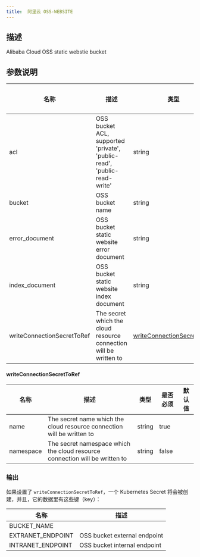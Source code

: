 ```yaml
---
title:  阿里云 OSS-WEBSITE
---
```


## 描述

Alibaba Cloud OSS static webstie bucket

## 参数说明


 名称 | 描述 | 类型 | 是否必须 | 默认值 
 ------------ | ------------- | ------------- | ------------- | ------------- 
 acl | OSS bucket ACL, supported 'private', 'public-read', 'public-read-write' | string | false |  
 bucket | OSS bucket name | string | false |  
 error_document | OSS bucket static website error document | string | false |  
 index_document | OSS bucket static website index document | string | false |  
 writeConnectionSecretToRef | The secret which the cloud resource connection will be written to | [writeConnectionSecretToRef](#writeConnectionSecretToRef) | false |  


#### writeConnectionSecretToRef

 名称 | 描述 | 类型 | 是否必须 | 默认值 
 ------------ | ------------- | ------------- | ------------- | ------------- 
 name | The secret name which the cloud resource connection will be written to | string | true |  
 namespace | The secret namespace which the cloud resource connection will be written to | string | false |  


### 输出

如果设置了 `writeConnectionSecretToRef`，一个 Kubernetes Secret 将会被创建，并且，它的数据里有这些键（key）：

 名称 | 描述 
 ------------ | ------------- 
 BUCKET_NAME | 
 EXTRANET_ENDPOINT | OSS bucket external endpoint
 INTRANET_ENDPOINT | OSS bucket internal endpoint
